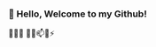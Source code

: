 ### 👋 Hello, Welcome to my Github!
<!-- **Krewoe/Krewoe** is a ✨ _special_ ✨ repository because its `README.md` (this file) appears on your GitHub profile. -->

🔭🌱👯 🤔💬📫😄⚡


